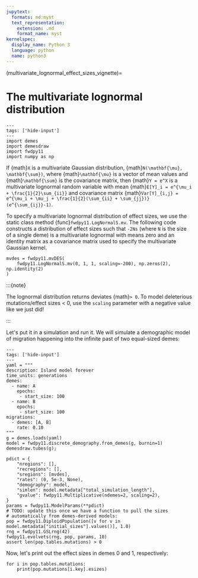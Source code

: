 ```yaml
---
jupytext:
  formats: md:myst
  text_representation:
    extension: .md
    format_name: myst
kernelspec:
  display_name: Python 3
  language: python
  name: python3
---
```


(multivariate_lognormal_effect_sizes_vignette)=

# The multivariate lognormal distribution

```{code-cell} python
---
tags: ['hide-input']
---
import demes
import demesdraw
import fwdpy11
import numpy as np
```

If {math}`X` is a multivariate Gaussian distribution, {math}`N(\mathbf{\mu}, \mathbf{\sum})`, where {math}`\mathbf{\mu}` is a vector of mean values and
{math}`\mathbf{\sum}` is the covariance matrix, then {math}`Y = e^X` is a
multivariate lognormal random variable with mean {math}`E[Y]_i = e^{\mu_i + \frac{1}{2}\sum_{ii}}` and covariance matrix {math}`Var[Y]_{i,j} = e^{\mu_i + \mu_j + \frac{1}{2}(\sum_{ii} + \sum_{jj})}(e^{\sum_{ij}}-1)`.

To specify a multivariate lognormal distribution of effect sizes, we use
the static class method {func}`fwdpy11.LogNormalS.mv`.  The following code
constructs a distribution of effect sizes such that `-2Ns` (where `N` is the
size of a single deme) is a multivariate lognormal with means zero and an
identity matrix as a covariance matrix used to specify the multivariate
Gaussian kernel.

```{code-cell} python
mvdes = fwdpy11.mvDES(
    fwdpy11.LogNormalS.mv(0, 1, 1, scaling=-200), np.zeros(2), np.identity(2)
)
```

:::{note}

The lognormal distribution returns deviates {math}`> 0`.
To model deleterious mutations/effect sizes < 0, use the
`scaling` parameter with a negative value like we just did!

:::

Let's put it in a simulation and run it.
We will simulate a demographic model of migration happening into the infinite past of two equal-sized demes:

```{code-cell}python
---
tags: ['hide-input']
---
yaml = """
description: Island model forever
time_units: generations
demes:
  - name: A
    epochs:
     - start_size: 100
  - name: B
    epochs:
     - start_size: 100
migrations:
  - demes: [A, B]
    rate: 0.10
"""
g = demes.loads(yaml)
model = fwdpy11.discrete_demography.from_demes(g, burnin=1)
demesdraw.tubes(g);
```

```{code-cell} python
pdict = {
    "nregions": [],
    "recregions": [],
    "sregions": [mvdes],
    "rates": (0, 5e-3, None),
    "demography": model,
    "simlen": model.metadata["total_simulation_length"],
    "gvalue": fwdpy11.Multiplicative(ndemes=2, scaling=2),
}
params = fwdpy11.ModelParams(**pdict)
# TODO: update this once we have a function to pull the sizes
# automatically from demes-derived models:
pop = fwdpy11.DiploidPopulation([v for v in model.metadata["initial_sizes"].values()], 1.0)
rng = fwdpy11.GSLrng(42)
fwdpy11.evolvets(rng, pop, params, 10)
assert len(pop.tables.mutations) > 0
```

Now, let's print out the effect sizes in demes 0 and 1, respectively:

```{code-cell} python
for i in pop.tables.mutations:
    print(pop.mutations[i.key].esizes)
```
